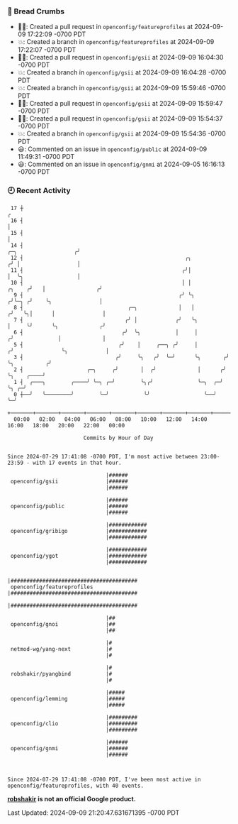 ### 🍞 Bread Crumbs

 * ✍🏼: Created a pull request in `openconfig/featureprofiles` at 2024-09-09 17:22:09 -0700 PDT
 * 💥: Created a branch in `openconfig/featureprofiles` at 2024-09-09 17:22:07 -0700 PDT
 * ✍🏼: Created a pull request in `openconfig/gsii` at 2024-09-09 16:04:30 -0700 PDT
 * 💥: Created a branch in `openconfig/gsii` at 2024-09-09 16:04:28 -0700 PDT
 * 💥: Created a branch in `openconfig/gsii` at 2024-09-09 15:59:46 -0700 PDT
 * ✍🏼: Created a pull request in `openconfig/gsii` at 2024-09-09 15:59:47 -0700 PDT
 * ✍🏼: Created a pull request in `openconfig/gsii` at 2024-09-09 15:54:37 -0700 PDT
 * 💥: Created a branch in `openconfig/gsii` at 2024-09-09 15:54:36 -0700 PDT
 * 😃: Commented on an issue in `openconfig/public` at 2024-09-09 11:49:31 -0700 PDT
 * 😃: Commented on an issue in `openconfig/gnmi` at 2024-09-05 16:16:13 -0700 PDT

### 🕘 Recent Activity
```
 17 ┼                                                                                                  ╭
 16 ┤                                                                                                  │
 15 ┤                                                                                                  │
 14 ┤                                                                            ╭─╮                  ╭╯
 12 ┤                                                   ╭╮                      ╭╯ │                  │
 11 ┤                                                  ╭╯│                      │  ╰╮                 │
 10 ┤                                                  │ │               ╭╮    ╭╯   │                ╭╯
  9 ┤                                                 ╭╯ ╰╮             ╭╯╰─╮ ╭╯    ╰╮               │
  8 ┤                                 ╭─╮             │   │            ╭╯   ╰╮│      │               │
  7 ┤                                ╭╯ │            ╭╯   ╰╮           │     ╰╯      ╰╮             ╭╯
  6 ┤                               ╭╯  ╰╮           │     │          ╭╯              │             │
  5 ┤                              ╭╯    │     ╭──╮ ╭╯     │         ╭╯               ╰╮            │
  3 ┤                             ╭╯     ╰╮   ╭╯  ╰─╯      ╰╮       ╭╯                 ╰╮          ╭╯
  2 ┤                    ╭─╮     ╭╯       │  ╭╯             │      ╭╯                   ╰╮    ╭────╯
  1 ┤  ╭───╮        ╭────╯ ╰─╮ ╭─╯        ╰╮╭╯              ╰─╮  ╭─╯                     ╰╮ ╭─╯
  0 ┼──╯   ╰────────╯        ╰─╯           ╰╯                 ╰──╯                        ╰─╯
    +───────+───────+───────+───────+───────+───────+───────+───────+───────+───────+───────+───────+────
  00:00   02:00   04:00   06:00   08:00   10:00   12:00   14:00   16:00   18:00   20:00   22:00   00:00   

						Commits by Hour of Day


Since 2024-07-29 17:41:08 -0700 PDT, I'm most active between 23:00-23:59 - with 17 events in that hour.

```



```
                               |######
 openconfig/gsii               |######
                               |######

                               |######
 openconfig/public             |######
                               |######

                               |############
 openconfig/gribigo            |############
                               |############

                               |############
 openconfig/ygot               |############
                               |############

                               |########################################
 openconfig/featureprofiles    |########################################
                               |########################################

                               |##
 openconfig/gnoi               |##
                               |##

                               |#
 netmod-wg/yang-next           |#
                               |#

                               |#
 robshakir/pyangbind           |#
                               |#

                               |#####
 openconfig/lemming            |#####
                               |#####

                               |#########
 openconfig/clio               |#########
                               |#########

                               |######
 openconfig/gnmi               |######
                               |######



Since 2024-07-29 17:41:08 -0700 PDT, I've been most active in openconfig/featureprofiles, with 40 events.

```
**[robshakir](mailto:robjs@google.com) is not an official Google product.**  


Last Updated: 2024-09-09 21:20:47.631671395 -0700 PDT

